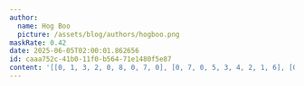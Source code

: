 ```yaml
---
author:
  name: Hog Boo
  picture: /assets/blog/authors/hogboo.png
maskRate: 0.42
date: 2025-06-05T02:00:01.862656
id: caaa752c-41b0-11f0-b564-71e1480f5e87
content: '[[0, 1, 3, 2, 0, 8, 0, 7, 0], [0, 7, 0, 5, 3, 4, 2, 1, 6], [0, 0, 0, 0, 9, 7, 8, 0, 4], [7, 4, 9, 0, 2, 3, 5, 0, 0], [0, 5, 2, 8, 0, 0, 4, 6, 0], [8, 6, 1, 9, 0, 0, 7, 2, 3], [0, 8, 0, 3, 0, 0, 6, 9, 7], [0, 3, 0, 0, 0, 0, 1, 0, 2], [2, 9, 0, 7, 0, 0, 3, 4, 0]]'
---
```

